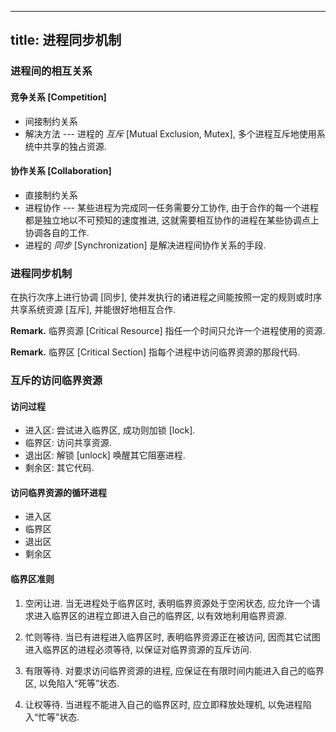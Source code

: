 
---
title: 进程同步机制
---

### 进程间的相互关系

#### 竞争关系 [Competition]
- 间接制约关系
- 解决方法 --- 进程的 *互斥* [Mutual Exclusion, Mutex], 多个进程互斥地使用系统中共享的独占资源. 

#### 协作关系 [Collaboration]
- 直接制约关系
- 进程协作 --- 某些进程为完成同一任务需要分工协作, 由于合作的每一个进程都是独立地以不可预知的速度推进, 这就需要相互协作的进程在某些协调点上协调各自的工作. 
- 进程的 *同步* [Synchronization] 是解决进程间协作关系的手段. 

### 进程同步机制

在执行次序上进行协调 <hint>[同步]</hint>, 使并发执行的诸进程之间能按照一定的规则或时序共享系统资源 <hint>[互斥]</hint>, 并能很好地相互合作. 

$\textbf{Remark.}$ 临界资源 [Critical Resource] 指任一个时间只允许一个进程使用的资源.

$\textbf{Remark.}$ 临界区 [Critical Section] 指每个进程中访问临界资源的那段代码. 

### 互斥的访问临界资源

#### 访问过程

- 进入区: 尝试进入临界区, 成功则加锁 [lock]. 
- 临界区: 访问共享资源. 
- 退出区: 解锁 [unlock] 唤醒其它阻塞进程. 
- 剩余区: 其它代码. 

#### 访问临界资源的循环进程 

- 进⼊区
- 临界区
- 退出区
- 剩余区

#### 临界区准则

1. 空闲让进. 当无进程处于临界区时, 表明临界资源处于空闲状态, 应允许一个请求进入临界区的进程立即进入自己的临界区, 以有效地利用临界资源.

2. 忙则等待. 当已有进程进入临界区时, 表明临界资源正在被访问, 因而其它试图进入临界区的进程必须等待, 以保证对临界资源的互斥访问.

3. 有限等待. 对要求访问临界资源的进程, 应保证在有限时间内能进入自己的临界区, 以免陷入“死等”状态.

4. 让权等待. 当进程不能进入自己的临界区时, 应立即释放处理机, 以免进程陷入“忙等”状态.

<!--
### 用户级线程

#### 概念

1. 在用户空间实现, 用户级线程是与内核无关. 线程任务控制块设置在用户空间, 操作无须内核帮助.
1. 程序员自己写一个程序库实现逻辑上的线程, 操作系统的视角只看得到进程 (操作系统意识不到用户级线程的存在). 
1. 线程的管理工作由应用程序完成 (通过线程库). 

#### 优点

1. 线程切换不需要操作系统参与, 不需要转换到内核空间, 节省了模式切换开销.
1. 不同进程可以选择不同的调度算法.
1. 用户级线程实现与操作系统平台无关 
-->

